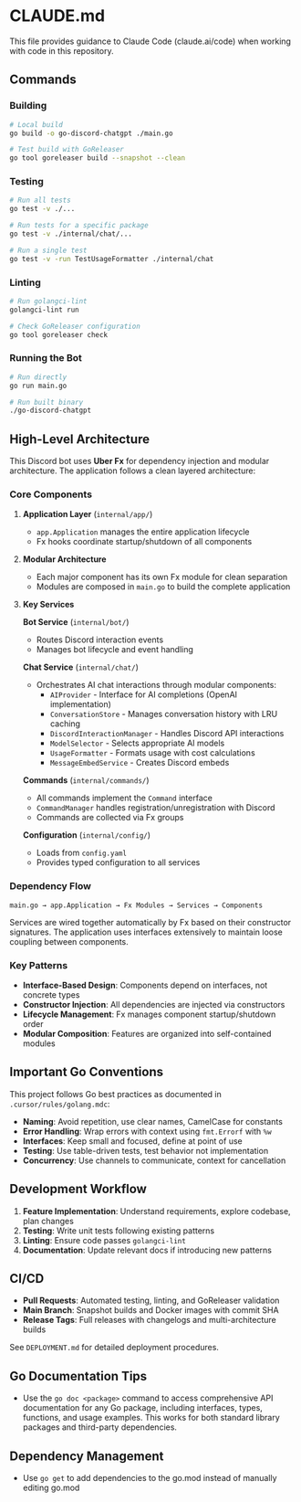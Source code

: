 # CLAUDE.md

This file provides guidance to Claude Code (claude.ai/code) when working with code in this repository.

## Commands

### Building

```bash
# Local build
go build -o go-discord-chatgpt ./main.go

# Test build with GoReleaser
go tool goreleaser build --snapshot --clean
```

### Testing

```bash
# Run all tests
go test -v ./...

# Run tests for a specific package
go test -v ./internal/chat/...

# Run a single test
go test -v -run TestUsageFormatter ./internal/chat
```

### Linting

```bash
# Run golangci-lint
golangci-lint run

# Check GoReleaser configuration
go tool goreleaser check
```

### Running the Bot

```bash
# Run directly
go run main.go

# Run built binary
./go-discord-chatgpt
```

## High-Level Architecture

This Discord bot uses **Uber Fx** for dependency injection and modular architecture. The application follows a clean layered architecture:

### Core Components

1. **Application Layer** (`internal/app/`)
   - `app.Application` manages the entire application lifecycle
   - Fx hooks coordinate startup/shutdown of all components

2. **Modular Architecture**
   - Each major component has its own Fx module for clean separation
   - Modules are composed in `main.go` to build the complete application

3. **Key Services**

   **Bot Service** (`internal/bot/`)
   - Routes Discord interaction events
   - Manages bot lifecycle and event handling

   **Chat Service** (`internal/chat/`)
   - Orchestrates AI chat interactions through modular components:
     - `AIProvider` - Interface for AI completions (OpenAI implementation)
     - `ConversationStore` - Manages conversation history with LRU caching
     - `DiscordInteractionManager` - Handles Discord API interactions
     - `ModelSelector` - Selects appropriate AI models
     - `UsageFormatter` - Formats usage with cost calculations
     - `MessageEmbedService` - Creates Discord embeds

   **Commands** (`internal/commands/`)
   - All commands implement the `Command` interface
   - `CommandManager` handles registration/unregistration with Discord
   - Commands are collected via Fx groups

   **Configuration** (`internal/config/`)
   - Loads from `config.yaml`
   - Provides typed configuration to all services

### Dependency Flow

```text
main.go → app.Application → Fx Modules → Services → Components
```

Services are wired together automatically by Fx based on their constructor signatures. The application uses interfaces extensively to maintain loose coupling between components.

### Key Patterns

- **Interface-Based Design**: Components depend on interfaces, not concrete types
- **Constructor Injection**: All dependencies are injected via constructors
- **Lifecycle Management**: Fx manages component startup/shutdown order
- **Modular Composition**: Features are organized into self-contained modules

## Important Go Conventions

This project follows Go best practices as documented in `.cursor/rules/golang.mdc`:

- **Naming**: Avoid repetition, use clear names, CamelCase for constants
- **Error Handling**: Wrap errors with context using `fmt.Errorf` with `%w`
- **Interfaces**: Keep small and focused, define at point of use
- **Testing**: Use table-driven tests, test behavior not implementation
- **Concurrency**: Use channels to communicate, context for cancellation

## Development Workflow

1. **Feature Implementation**: Understand requirements, explore codebase, plan changes
2. **Testing**: Write unit tests following existing patterns
3. **Linting**: Ensure code passes `golangci-lint`
4. **Documentation**: Update relevant docs if introducing new patterns

## CI/CD

- **Pull Requests**: Automated testing, linting, and GoReleaser validation
- **Main Branch**: Snapshot builds and Docker images with commit SHA
- **Release Tags**: Full releases with changelogs and multi-architecture builds

See `DEPLOYMENT.md` for detailed deployment procedures.

## Go Documentation Tips

- Use the `go doc <package>` command to access comprehensive API documentation for any Go package, including interfaces, types, functions, and usage examples. This works for both standard library packages and third-party dependencies.

## Dependency Management

- Use `go get` to add dependencies to the go.mod instead of manually editing go.mod
